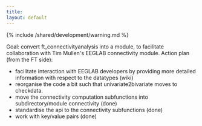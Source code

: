 ```yaml
---
title:
layout: default
---
```


{% include /shared/development/warning.md %}

Goal: convert ft_connectivityanalysis into a module, to facilitate collaboration with Tim Mullen's EEGLAB connectivity module.
Action plan (from the FT side):

*  facilitate interaction with EEGLAB developers by providing more detailed information with respect to the datatypes (wiki)
*  reorganise the code a bit such that univariate2bivariate moves to checkdata.
*  move the connectivity computation subfunctions into subdirectory/module connectivity (done)
*  standardise the api to the connectivity subfunctions (done)
*  work with key/value pairs (done)
